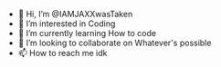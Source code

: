 - 👋 Hi, I’m @IAMJAXXwasTaken
- 👀 I’m interested in Coding
- 🌱 I’m currently learning How to code
- 💞️ I’m looking to collaborate on Whatever's possible
- 📫 How to reach me idk

<!---
IAMJAXXwasTaken/IAMJAXXwasTaken is a ✨ special ✨ repository because its `README.md` (this file) appears on your GitHub profile.
You can click the Preview link to take a look at your changes.
--->
